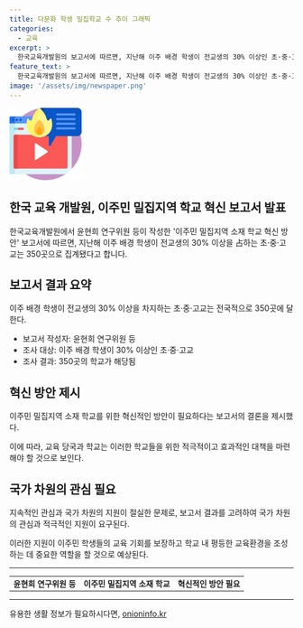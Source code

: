 ```yaml
---
title: 다문화 학생 밀집학교 수 추이 그래픽
categories:
  - 교육
excerpt: >
  한국교육개발원의 보고서에 따르면, 지난해 이주 배경 학생이 전교생의 30% 이상인 초·중·고교는 350곳으로 나타났다. 이주민 밀집지역 소재 학교 혁신 방안 보고서는 이러한 상황을 고려한 해결책을 모색하고 있다. 
feature_text: >
  한국교육개발원의 보고서에 따르면, 지난해 이주 배경 학생이 전교생의 30% 이상인 초·중·고교는 350곳으로 나타났다. 이주민 밀집지역 소재 학교 혁신 방안 보고서는 이러한 상황을 고려한 해결책을 모색하고 있다. 
image: '/assets/img/newspaper.png'
---
```


<p><img src="/assets/img/news.png" alt="rentncar 속보" /></p>

<h2>한국 교육 개발원, 이주민 밀집지역 학교 혁신 보고서 발표</h2>

<p data-ke-size="size16">한국교육개발원에서 윤현희 연구위원 등이 작성한 '이주민 밀집지역 소재 학교 혁신 방안' 보고서에 따르면, 지난해 이주 배경 학생이 전교생의 30% 이상을 占하는 초·중·고교는 350곳으로 집계됐다고 합니다.</p>

<h2>보고서 결과 요약</h2>

<p data-ke-size="size16">이주 배경 학생이 전교생의 30% 이상을 차지하는 초·중·고교는 전국적으로 350곳에 달한다.</p>

<ul>
  <li>보고서 작성자: 윤현희 연구위원 등</li>
  <li>조사 대상: 이주 배경 학생이 30% 이상인 초·중·고교</li>
  <li>조사 결과: 350곳의 학교가 해당됨</li>
</ul>

<h2>혁신 방안 제시</h2>

<p data-ke-size="size16">이주민 밀집지역 소재 학교를 위한 혁신적인 방안이 필요하다는 보고서의 결론을 제시했다.</p>

<p data-ke-size="size16">이에 따라, 교육 당국과 학교는 이러한 학교들을 위한 적극적이고 효과적인 대책을 마련해야 할 것으로 보인다.</p>

<h2>국가 차원의 관심 필요</h2>

<p data-ke-size="size16">지속적인 관심과 국가 차원의 지원이 절실한 문제로, 보고서 결과를 고려하여 국가 차원의 관심과 적극적인 지원이 요구된다.</p>

<p data-ke-size="size16">이러한 지원이 이주민 학생들의 교육 기회를 보장하고 학교 내 평등한 교육환경을 조성하는 데 중요한 역할을 할 것으로 예상된다.</p>

<hr>

<table>
  <tr>
    <td style="text-align: center; height: 17px;"><b>윤현희 연구위원 등</b></td>
    <td style="text-align: center; height: 17px;"><b>이주민 밀집지역 소재 학교</b></td>
    <td style="text-align: center; height: 17px;"><b>혁신적인 방안 필요</b></td>
  </tr>
</table>

<hr>
유용한 생활 정보가 필요하시다면, <a href="https://onioninfo.kr" rel="dofollow">onioninfo.kr</a>


